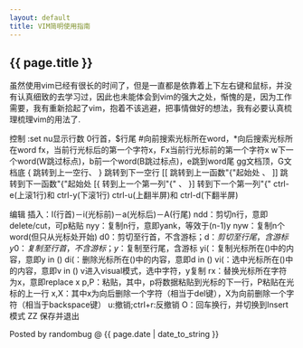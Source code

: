 ```yaml
---
layout: default
title: VIM简明使用指南
---
```


<h2>{{ page.title }}</h2>

<p>虽然使用vim已经有很长的时间了，但是一直都是依靠着上下左右键和鼠标，并没有认真细致的去学习过，因此也未能体会到vim的强大之处，惭愧的是，因为工作需要，我有重新拾起了vim，抱着不该逃避，把事情做好的想法，我有必要认真梳理梳理vim的用法了.</p>

<p>

控制
	:set nu显示行数
	0行首，$行尾
	#向前搜索光标所在word，*向后搜索光标所在word
	fx，当前行光标后的第一个字符x，Fx当前行光标前的第一个字符x
	w下一个word(W跳过标点)，b前一个word(B跳过标点)，e跳到word尾
	gg文档顶，G文档底
	{ 跳转到上一空行、 } 跳转到下一空行
	[[ 跳转到上一函数"{"起始处 、 ]] 跳转到下一函数"{"起始处
	[{ 转到上一个第一列"{" 、 }] 转到下一个第一列"{"
	ctrl-e(上滚1行)和 ctrl-y(下滚1行)
	ctrl-u(上翻半屏)和 ctrl-d(下翻半屏)

编辑
	插入：I(行首)－i(光标前)－a(光标后)－A(行尾)
	ndd：剪切n行，意即delete/cut，可p粘贴
	nyy：复制n行，意即yank，等效于(n-1)y
	nyw：复制n个word(但只从光标处开始)
	d0：剪切至行首，不含游标；d$：剪切至行尾，含游标
	y0：复制至行首，不含游标；y$：复制至行尾，含游标
	yi(：复制光标所在()中的内容，意即y in ()
	di(：删除光标所在()中的内容，意即d in ()
	vi(：选中光标所在()中的内容，意即v in ()
	v进入visual模式，选中字符，y复制
	rx：替换光标所在字符为x，意即replace x
	p,P：粘贴，其中，p将数据粘贴到光标的下一行，P粘贴在光标的上一行
	x,X：其中x为向后删除一个字符（相当于del键），X为向前删除一个字符（相当于backspace键）
	u:撤销;ctrl+r:反撤销
	O：回车换行，并切换到Insert模式
	ZZ 保存并退出

</p>
<p>Posted by randombug @ {{ page.date | date_to_string }}</p>
